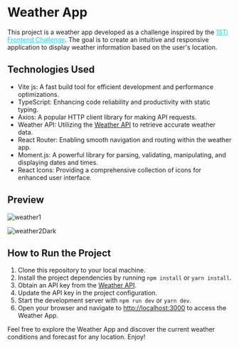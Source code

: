 
<html>

<body>
  <h1>Weather App</h1>

  <p>This project is a weather app developed as a challenge inspired by the <a href="https://github.com/1STi/desafio-frontend/" target="_blank" style="color: #05DBF2;">1STi Frontend Challenge</a>. The goal is to create an intuitive and responsive application to display weather information based on the user's location.</p>

  <h2>Technologies Used</h2>
  <ul>
    <li><span class="highlight">Vite js</span>: A fast build tool for efficient development and performance optimizations.</li>
    <li><span class="highlight">TypeScript</span>: Enhancing code reliability and productivity with static typing.</li>
    <li><span class="highlight">Axios</span>: A popular HTTP client library for making API requests.</li>
    <li><span class="highlight">Weather API</span>: Utilizing the <a href="https://www.weatherapi.com/docs/" target="_blank" class="highlight">Weather API</a> to retrieve accurate weather data.</li>
    <li>React Router: Enabling smooth navigation and routing within the weather app.</li>
    <li>Moment.js: A powerful library for parsing, validating, manipulating, and displaying dates and times.</li>
    <li>React Icons: Providing a comprehensive collection of icons for enhanced user interface.</li>
  </ul>

  <h2>Preview</h2>
  <!-- Add your screenshot here -->
  
![weather1](https://github.com/auadmendes/weather/assets/5294488/6da0224e-1814-4043-a21d-2c74ed25e054)

![weather2Dark](https://github.com/auadmendes/weather/assets/5294488/f8e45e1a-dedc-4cfb-8cf9-cf3e689de30f)


  <h2>How to Run the Project</h2>
  <ol>
    <li>Clone this repository to your local machine.</li>
    <li>Install the project dependencies by running <code>npm install</code> or <code>yarn install</code>.</li>
    <li>Obtain an API key from the <a href="https://www.weatherapi.com/" target="_blank" class="highlight">Weather API</a>.</li>
    <li>Update the API key in the project configuration.</li>
    <li>Start the development server with <code>npm run dev</code> or <code>yarn dev</code>.</li>
    <li>Open your browser and navigate to <a href="http://localhost:3000" target="_blank" class="highlight">http://localhost:3000</a> to access the Weather App.</li>
  </ol>

  <p>Feel free to explore the Weather App and discover the current weather conditions and forecast for any location. Enjoy!</p>
</body>
</html>
